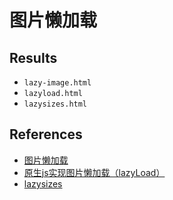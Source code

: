 # 图片懒加载

## Results
- `lazy-image.html`
- `lazyload.html`
- `lazysizes.html`

## References
- [图片懒加载](https://juejin.im/post/5bbc60e8f265da0af609cd04)
- [原生js实现图片懒加载（lazyLoad）](https://zhuanlan.zhihu.com/p/55311726)
- [lazysizes](https://github.com/aFarkas/lazysizes)